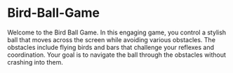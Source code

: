 # Bird-Ball-Game
Welcome to the Bird Ball Game. In this engaging game, you control a stylish ball that moves across the screen while avoiding various obstacles. The obstacles include flying birds and bars that challenge your reflexes and coordination. Your goal is to navigate the ball through the obstacles without crashing into them.
